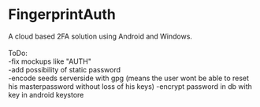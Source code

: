 # FingerprintAuth
 A cloud based 2FA solution using Android and Windows.<br>
 <br>
 ToDo:<br>
-fix mockups like "AUTH"<br>
-add possibility of static password<br>
-encode seeds serverside with gpg (means the user wont be able to reset his masterpassword without loss of his keys)
-encrypt password in db with key in android keystore
